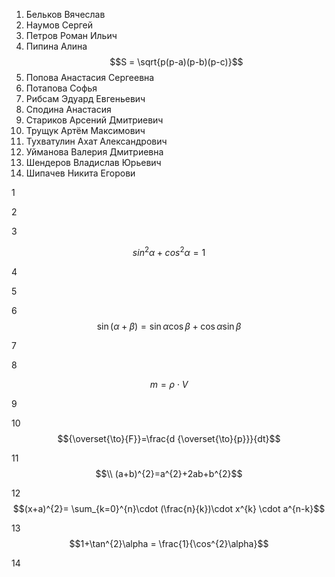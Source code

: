 1. Бельков Вячеслав
2. Наумов Сергей
3. Петров Роман Ильич
4. Пипина Алина $$S = \sqrt{p(p-a)(p-b)(p-c)}$$
5. Попова Анастасия Сергеевна
6. Потапова Софья
7. Рибсам Эдуард Евгеньевич
8. Сподина Анастасия
9. Стариков Арсений Дмитриевич
10. Трущук Артём Максимович
11. Тухватулин Ахат Александрович
12. Уйманова Валерия Дмитриевна
13. Шендеров Владислав Юрьевич
14. Шипачев Никита Егорови

1



2




3


$$sin^2\alpha+cos^2\alpha=1$$


4




5




6
$$\sin(\alpha+\beta) = \sin\alpha\cos\beta + \cos\alpha\sin\beta$$



7




8

$$m = \rho\cdot V$$


9




10 $${\overset{\to}{F}}=\frac{d {\overset{\to}{p}}}{dt}$$



11
$$\\ (a+b)^{2}=a^{2}+2ab+b^{2}$$ 




12 $$(x+a)^{2}= \sum_{k=0}^{n}\cdot (\frac{n}{k})\cdot x^{k} \cdot a^{n-k}$$



13  $$1+\tan^{2}\alpha = \frac{1}{\cos^{2}\alpha}$$




14



